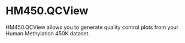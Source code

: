 # HM450.QCView
HM450.QCView allows you to generate quality control plots from your Human Methylation 450K dataset.
